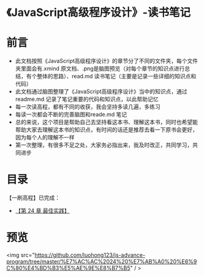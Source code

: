 # 《JavaScript高级程序设计》-读书笔记
# 前言
- 此文档按照《JavaScript高级程序设计》的章节分了不同的文件夹，每个文件夹里面会有.xmind 原文档、.png是脑图预览（对每个章节的知识点进行总结，有个整体的思路）、read.md 读书笔记（主要是记录一些详细的知识点和代码）
- 此文档通过脑图整理了《JavaScript高级程序设计》当中的知识点，通过readme.md 记录了笔记重要的代码和知识点，以此帮助记忆
- 每一次读高程，都有不同的收获，我会坚持多读几遍，多练习
- 每读一次都会不断的完善脑图和reade.md 笔记
- 总的来说，这个项目是帮助自己去坚持看这本书、理解这本书，同时也希望能帮助大家去理解这本书的知识点，有时间的话还是推荐去看一下原书会更好，因为每个人的理解不一样
- 第一次整理，有很多不足之处，大家务必指出来，我及时改正，共同学习，共同进步
# 目录
【一刷高程】已完成：
- [【第 24 章 最佳实践】](https://github.com/luohong123/js-advance-program/tree/master/%E7%AC%AC%2024%20%E7%AB%A0%20%E6%9C%80%E4%BD%B3%E5%AE%9E%E8%B7%B5)


# 预览
<img src="https://github.com/luohong123/js-advance-program/tree/master/%E7%AC%AC%2024%20%E7%AB%A0%20%E6%9C%80%E4%BD%B3%E5%AE%9E%E8%B7%B5" / >
